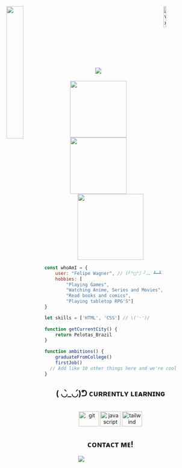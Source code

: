 <header>
  <a href="#"><img align="right" width="12%" src="https://komarev.com/ghpvc/?username=vxgnxx&label=Visitors&color=7f3ace&style=for-the-badge" alt="vxgnxx"/></a>
  <a href="#"><img align="left" width="30%" src="https://spotify-github-profile.vercel.app/api/view?uid=22xn5kvdb3t4uqq23v5s3anci&cover_image=true&theme=natemoo-re&bar_color=7f3ace&bar_color_cover=false"/></a>
</header>

<br><br><br><br>

<main>
  <div align="center">
    <h1><a href="#"><img src="https://readme-typing-svg.herokuapp.com?duration=7500&color=7F3ACE&center=true&vCenter=true&width=235&height=25&lines=%CA%8F%E1%B4%8F%E1%B4%8F%2C+%C9%AA%E2%80%99%E1%B4%8D+%E1%B4%A1%E1%B4%80%C9%A2%C9%B4%E1%B4%87%CA%80+%7B%E2%80%A2%CC%83_%E2%80%A2%7D"/></a></h1>
    <a href="#"><img height="150em" src="https://github-readme-stats.vercel.app/api?username=vxgnxx&show_icons=true&theme=midnight-purple&include_all_commits=true&count_private=true&hide_border=true"/></a>
    <a href="#"><img height="150em" src="https://github-readme-stats.vercel.app/api/top-langs/?username=vxgnxx&layout=compact&langs_count=7&theme=midnight-purple&hide_border=true"/></a>
    <a href="#"><img height="175em" src="https://github-readme-streak-stats.herokuapp.com?user=Vxgnxx&theme=midnight-purple&hide_border=true&date_format=j%20M%5B%20Y%5D"/></a>
  </div>

  ```javascript
  const whoAmI = {
      user: "Felipe Wagner", // (╯°□°）╯︵ ┻━┻
      hobbies: [
          "Playing Games",
          "Watching Anime, Series and Movies",
          "Read books and comics",
          "Playing tabletop RPG'S"]
  }
  
  let skills = ['HTML', 'CSS'] // \(ᵔᵕᵔ)/
    
  function getCurrentCity() {
      return Pelotas_Brazil
  }
    
  function ambitions() {
      graduateFromCollege()
      firstJob()
    // Add like 10 other things here and we're cool, i guess ¯\_(ツ)_/¯
  } 
  ```

  <div align="center">
    <h2>( ◡̀_◡́)ᕤ ᴄᴜʀʀᴇɴᴛʟʏ ʟᴇᴀʀɴɪɴɢ</h2>
    <br>
    <a href="#"><img alt="git" height="40" width="53.3" src="https://cdn.jsdelivr.net/gh/devicons/devicon/icons/git/git-plain.svg"/></a>
    <a href="#"><img alt="javascript" height="40" width="53.3" src="https://cdn.jsdelivr.net/gh/devicons/devicon/icons/javascript/javascript-original.svg"/></a>
    <img alt="tailwind" height="40" width="53.3" src="https://cdn.jsdelivr.net/gh/devicons/devicon/icons/tailwindcss/tailwindcss-plain.svg"/>
  </div>

  <div align="center">
    <h2>ᴄᴏɴᴛᴀᴄᴛ ᴍᴇ!</h2>
    <a href="https://linktr.ee/vxgnxx" target="_blank"><img src="https://img.shields.io/badge/linktree-000000?style=for-the-badge&logo=linktree&logoColor=white"></a>
  </div>
</main>
